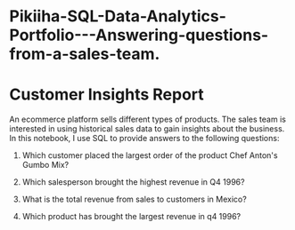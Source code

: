 # Pikiiha-SQL-Data-Analytics-Portfolio---Answering-questions-from-a-sales-team.
# Customer Insights Report

An ecommerce platform sells different types of products. The sales team is interested in using historical sales data to gain insights about the business. In this notebook, I use SQL to provide answers to the following questions:

1) Which customer placed the largest order of the product Chef Anton's Gumbo Mix?

2) Which salesperson brought the highest revenue in Q4 1996?

3) What is the total revenue from sales to customers in Mexico?

4) Which product has brought the largest revenue in q4 1996?


